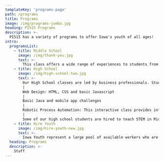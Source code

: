 ```yaml
---
templateKey: 'programs-page'
path: /programs
title: Programs
image: /img/programs-jumbo.jpg
heading: PI515 Programs
description: >-
  PI515 has a variety of programs to offer Iowa's youth of all ages!
intro:
  programsList:
    - title: Middle School
      image: /img/thank-you.jpg
      text: >-
        This class offers a wide range of experiences to students from 6th to 8th grade. The classes are designed to both be fun and give middle school students hands-on interaction in Robotics, MIT App Inventor, Circuits, Virtual Reality experiences and Introduction to Basic Web design.
    - title: High School
      image: /img/high-school-two.jpg
      text: >-
        Our High School classes are led by business professionals. Students get to learn tech skills, soft skills as well as job shadow tech professionals in the industry and get a laptop to keep. Some of the skills include:
        |
        Web Design: HTML, CSS and basic Javascript
        |
        Basic Java and mobile app challenges
        |
        Robotic Process Automation: This interactive class provides information and resources to fully involve students in the use of software with artificial intelligence (AI) and machine learning capabilities to handle high-volume, repeatable tasks such as; queries, calculations and maintenance of records and transactions, that previously required humans to perform.
        |
        Some of our high school students are hired to teach STEM in Middle School.
    - title: Hire Youth
      image: /img/hire-youth-new.jpg
      text: >-
        Iowa Youth represent a large pool of available workers who are enthusiastic and tech-savvy. By hiring them to either teach STEM to other students or have them work at your company, you can have an active role in preparing them to enter the tech and STEM workforce. Hiring youth also increases an employer's ability to groom future tech talent.
  heading: Programs
  description: >-
    Stuff
---
```

